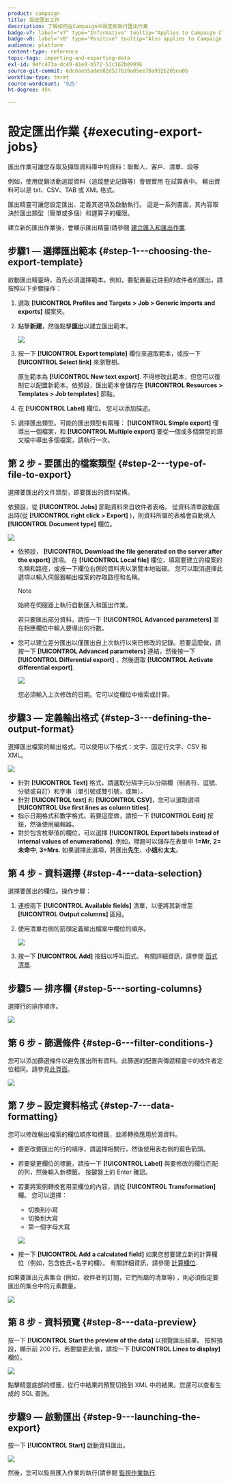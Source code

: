 ```yaml
---
product: campaign
title: 設定匯出工作
description: 了解如何在Campaign中設定和執行匯出作業
badge-v7: label="v7" type="Informative" tooltip="Applies to Campaign Classic v7"
badge-v8: label="v8" type="Positive" tooltip="Also applies to Campaign v8"
audience: platform
content-type: reference
topic-tags: importing-and-exporting-data
exl-id: 94fc473a-dc49-41e8-b572-51c162b09996
source-git-commit: 6dc6aeb5adeb82d527b39a05ee70a9926205ea0b
workflow-type: tm+mt
source-wordcount: '925'
ht-degree: 45%

---
```


# 設定匯出作業 {#executing-export-jobs}



匯出作業可讓您存取及擷取資料庫中的資料：聯繫人、客戶、清單、段等

例如，使用促銷活動追蹤資料（追蹤歷史記錄等）會很實用 在試算表中。 輸出資料可以是 txt、CSV、TAB 或 XML 格式。

匯出精靈可讓您設定匯出、定義其選項及啟動執行。 這是一系列畫面，其內容取決於匯出類型（簡單或多個）和運算子的權限。

建立新的匯出作業後，會顯示匯出精靈(請參閱 [建立匯入和匯出作業](../../platform/using/creating-import-export-jobs.md).

## 步驟1 — 選擇匯出範本 {#step-1---choosing-the-export-template}

啟動匯出精靈時，首先必須選擇範本。例如，要配置最近註冊的收件者的匯出，請按照以下步驟操作：

1. 選取 **[!UICONTROL Profiles and Targets > Job > Generic imports and exports]** 檔案夾。
1. 點擊&#x200B;**新建**，然後點擊&#x200B;**匯出**&#x200B;以建立匯出範本。

   ![](assets/s_ncs_user_export_wizard01.png)

1. 按一下 **[!UICONTROL Export template]** 欄位來選取範本，或按一下 **[!UICONTROL Select link]** 來瀏覽樹。

   原生範本為 **[!UICONTROL New text export]**. 不得修改此範本，但您可以復制它以配置新範本。依預設，匯出範本會儲存在 **[!UICONTROL Resources > Templates > Job templates]** 節點。

1. 在 **[!UICONTROL Label]** 欄位。 您可以添加描述。
1. 選擇匯出類型。可能的匯出類型有兩種： **[!UICONTROL Simple export]** 僅導出一個檔案，和 **[!UICONTROL Multiple export]** 要從一個或多個類型的源文檔中導出多個檔案，請執行一次。

## 第 2 步 - 要匯出的檔案類型 {#step-2---type-of-file-to-export}

選擇要匯出的文件類型，即要匯出的資料架構。

依預設，從 **[!UICONTROL Jobs]** 節點資料來自收件者表格。 從資料清單啟動匯出時(從 **[!UICONTROL right click > Export]** )，則資料所屬的表格會自動填入 **[!UICONTROL Document type]** 欄位。

![](assets/s_ncs_user_export_wizard02.png)

* 依預設， **[!UICONTROL Download the file generated on the server after the export]** 選項。 在 **[!UICONTROL Local file]** 欄位，填寫要建立的檔案的名稱和路徑，或按一下欄位右側的資料夾以瀏覽本地磁碟。 您可以取消選擇此選項以輸入伺服器輸出檔案的存取路徑和名稱。

   >[!NOTE]
   >
   >始終在伺服器上執行自動匯入和匯出作業。
   >
   >若只要匯出部分資料，請按一下 **[!UICONTROL Advanced parameters]** 並在相應欄位中輸入要導出的行數。

* 您可以建立差分匯出以僅匯出自上次執行以來已修改的記錄。若要這麼做，請按一下 **[!UICONTROL Advanced parameters]** 連結，然後按一下 **[!UICONTROL Differential export]** ，然後選取 **[!UICONTROL Activate differential export]**.

   ![](assets/s_ncs_user_export_wizard02_b.png)

   您必須輸入上次修改的日期。它可以從欄位中檢索或計算。

## 步驟3 — 定義輸出格式 {#step-3---defining-the-output-format}

選擇匯出檔案的輸出格式。可以使用以下格式：文字、固定行文字、CSV 和 XML。

![](assets/s_ncs_user_export_wizard03.png)

* 針對 **[!UICONTROL Text]** 格式，請選取分隔字元以分隔欄（制表符、逗號、分號或自訂）和字串（單引號或雙引號，或無）。
* 針對 **[!UICONTROL text]** 和 **[!UICONTROL CSV]**，您可以選取選項 **[!UICONTROL Use first lines as column titles]**.
* 指示日期格式和數字格式。若要這麼做，請按一下 **[!UICONTROL Edit]** 按鈕，然後使用編輯器。
* 對於包含枚舉值的欄位，可以選擇 **[!UICONTROL Export labels instead of internal values of enumerations]**. 例如，標題可以儲存在表單中 **1=Mr**, **2=未命中**, **3=Mrs**. 如果選擇此選項，將匯出&#x200B;**先生**、**小姐**&#x200B;和&#x200B;**太太**。

## 第 4 步 - 資料選擇 {#step-4---data-selection}

選擇要匯出的欄位。操作步驟：

1. 連按兩下 **[!UICONTROL Available fields]** 清單，以便將其新增至 **[!UICONTROL Output columns]** 區段。
1. 使用清單右側的箭頭定義輸出檔案中欄位的順序。

   ![](assets/s_ncs_user_export_wizard04.png)

1. 按一下 **[!UICONTROL Add]** 按鈕以呼叫函式。 有關詳細資訊，請參閱 [函式清單](../../platform/using/defining-filter-conditions.md#list-of-functions).

## 步驟5 — 排序欄 {#step-5---sorting-columns}

選擇行的排序順序。

![](assets/s_ncs_user_export_wizard05.png)

## 第 6 步 - 篩選條件 {#step-6---filter-conditions-}

您可以添加篩選條件以避免匯出所有資料。此篩選的配置與傳遞精靈中的收件者定位相同。請參見[此頁面](../../delivery/using/steps-defining-the-target-population.md)。

![](assets/s_ncs_user_export_wizard05_b.png)

## 第 7 步 – 設定資料格式 {#step-7---data-formatting}

您可以修改輸出檔案的欄位順序和標籤，並將轉換應用於源資料。

* 要更改要匯出的行的順序，請選擇相關行，然後使用表右側的藍色箭頭。
* 若要變更欄位的標籤，請按一下 **[!UICONTROL Label]** 與要修改的欄位匹配的列，然後輸入新標籤。 按鍵盤上的 Enter 確認。
* 若要將案例轉換套用至欄位的內容，請從 **[!UICONTROL Transformation]** 欄。 您可以選擇：

   * 切換到小寫
   * 切換到大寫
   * 第一個字母大寫

   ![](assets/s_ncs_user_export_wizard06.png)

* 按一下 **[!UICONTROL Add a calculated field]** 如果您想要建立新的計算欄位（例如，包含姓氏+名字的欄）。 有關詳細資訊，請參閱 [計算欄位](../../platform/using/executing-import-jobs.md#calculated-fields).

如果要匯出元素集合 (例如，收件者的訂閱，它們所屬的清單等) ，則必須指定要匯出的集合中的元素數量。

![](assets/s_ncs_user_export_wizard06_c.png)

## 第 8 步 - 資料預覽 {#step-8---data-preview}

按一下 **[!UICONTROL Start the preview of the data]** 以預覽匯出結果。 按照預設，顯示前 200 行。若要變更此值，請按一下 **[!UICONTROL Lines to display]** 欄位。

![](assets/s_ncs_user_export_wizard07.png)

點擊精靈底部的標籤，從行中結果的預覽切換到 XML 中的結果。您還可以查看生成的 SQL 查詢。

## 步驟9 — 啟動匯出 {#step-9---launching-the-export}

按一下 **[!UICONTROL Start]** 啟動資料匯出。

![](assets/s_ncs_user_export_wizard08.png)

然後，您可以監視匯入作業的執行(請參閱 [監視作業執行](../../platform/using/monitoring-jobs-execution.md).
